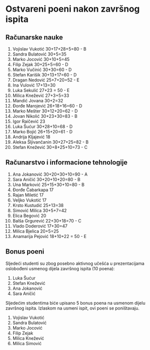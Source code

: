 # Ostvareni poeni nakon završnog ispita

## Računarske nauke
1. Vojislav Vukotić 30+17+28+5=80 - B
2. Sandra Bulatović 30+5=35
3. Marko Jocović 30+10+5=45
4. Filip Zejak 30+25+5=60 - D
5. Marko Vučinić 30+30=60 - D
6. Stefan Karišik 30+13+17=60 - D
7. Dragan Nedović 25+7+20=52 - E
8. Ina Vulović 17+13=30
9. Luka Sekulić 27+23 = 50 - E
10. Milica Knežević 27+3+5=33
11. Mandić Jovana 30+2=32
12. Đorđe Marojević 26+18+16=60 - D
13. Marko Mešter 30+12+20=62 - D
14. Jovan Nikolić 30+23+30=83 - B
15. Igor Raičević 23
16. Luka Šućur 30+28+10=68 - D
17. Marko Bojić 26+15+20=61 - D
18. Andrija Kljajević 18
19. Aleksa Šljivančanin 30+27+25=82 - B
20. Stefan Knežević 30+8+25+10=73 - C

## Računarstvo i informacione tehnologije
1. Ana Jokanović 30+20+30+10=90 - A
2. Sara Aničić 30+20+10+20=80 - B
3. Una Marković 25+15+30+10=80 - B
4. Đorđe Čabarkapa 17
5. Rajan Miletić 17
6. Veljko Vukotić 17
7. Krsto Kustudić 25+13=38
8. Simović Milica 30+5+7=42
9. Elica Begović 20
10. Balša Grgurević 22+30+18=70 - C
11. Vlado Doderović 17+30=47
12. Milica Bjelica 20+5=25
13. Anamarija Pejović 18+10+22 = 50 - E

## Bonus poeni

Sljedeći studenti su zbog posebno aktivnog učešća u prezentacijama oslobođeni usmenog dijela završnog ispita (10 poena):
1. Luka Šućur
2. Stefan Knežević
3. Ana Jokanović
4. Sara Aničić

Sljedećim studentima biće upisano 5 bonus poena na usmenom dijelu završnog ispita. Izlaskom na usmeni ispit, ovi poeni se poništavaju.
1. Vojislav Vukotić
2. Sandra Bulatović
3. Marko Jocović
4. Filip Zejak
5. Milica Knežević
6. Milica Simović
